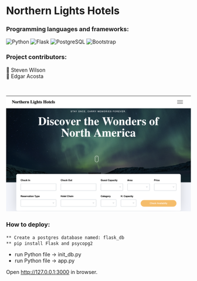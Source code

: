 # Northern Lights Hotels

### Programming languages and frameworks:

![Python](https://img.shields.io/badge/python-3670A0?style=for-the-badge&logo=python&logoColor=ffdd54)
![Flask](https://img.shields.io/badge/flask-%23000.svg?style=for-the-badge&logo=flask&logoColor=white)
![PostgreSQL](https://img.shields.io/badge/PostgreSQL-000000?style=for-the-badge&logo=PostgreSQL&logoColor=white)
![Bootstrap](https://img.shields.io/badge/bootstrap-%23563D7C.svg?style=for-the-badge&logo=bootstrap&logoColor=white)

### Project contributors:

:wave: Steven Wilson <br/>
:wave: Edgar Acosta 

<br/>

![alt text](https://github.com/steven-n-wilson/NorthernLightsHotels/blob/main/static/images/Capture%20d’écran%2C%20le%202023-03-31%20à%2021.34.11.png)


### How to deploy:
```
** Create a postgres database named: flask_db
** pip install Flask and psycopg2
```
* run Python file → init_db.py
* run Python file → app.py

Open http://127.0.0.1:3000 in browser.
